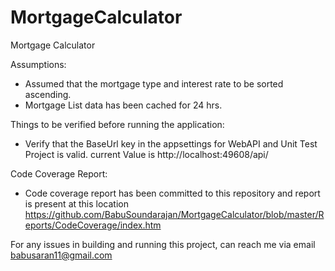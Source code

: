 # MortgageCalculator
Mortgage Calculator

Assumptions:

- Assumed that the mortgage type and interest rate to be sorted ascending.
- Mortgage List data has been cached for 24 hrs.


Things to be verified before running the application:

- Verify that the BaseUrl key in the appsettings for WebAPI and Unit Test Project is valid. current Value is http://localhost:49608/api/


Code Coverage Report:

- Code coverage report has been committed to this repository and report is present at this location https://github.com/BabuSoundarajan/MortgageCalculator/blob/master/Reports/CodeCoverage/index.htm



For any issues in building and running this project, can reach me via email babusaran11@gmail.com
